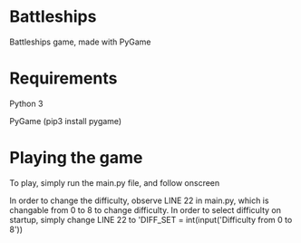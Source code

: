 # Battleships
Battleships game, made with PyGame

# Requirements

Python 3

PyGame (pip3 install pygame)

# Playing the game

To play, simply run the main.py file, and follow onscreen

In order to change the difficulty, observe LINE 22 in main.py, which is changable from 0 to 8 to change difficulty. In order to select difficulty on startup, simply change LINE 22 to 'DIFF_SET = int(input('Difficulty from 0 to 8'))

